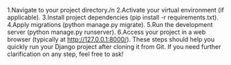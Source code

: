 1.Navigate to your project directory./n
2.Activate your virtual environment (if applicable).
3.Install project dependencies (pip install -r requirements.txt).
4.Apply migrations (python manage.py migrate).
5.Run the development server (python manage.py runserver).
6.Access your project in a web browser (typically at http://127.0.0.1:8000/).
 These steps should help you quickly run your Django project after cloning it from Git. If you need further clarification on any step, feel free to ask!
